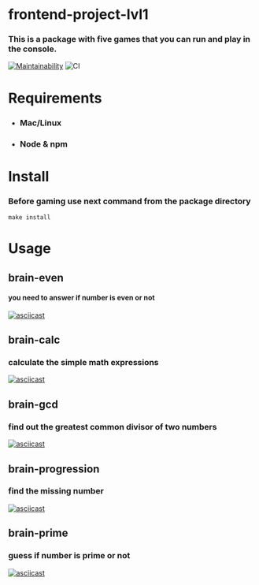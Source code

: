 
# frontend-project-lvl1
### This is a package with five games that you can run and play in the console.
[![Maintainability](https://api.codeclimate.com/v1/badges/108e0ed7654718b0e6b7/maintainability)](https://codeclimate.com/github/manyautika/frontend-project-lvl1/maintainability)
![CI](https://github.com/manyautika/frontend-project-lvl1/workflows/CI/badge.svg)
# Requirements
* ### Mac/Linux
* ### Node & npm
# Install

### Before gaming use next command from the package directory
```
make install
```
# Usage
## brain-even 
#### you need to answer if number is even or not
[![asciicast](https://asciinema.org/a/318218.svg)](https://asciinema.org/a/318218)

## brain-calc
### calculate the simple math expressions
[![asciicast](https://asciinema.org/a/318219.svg)](https://asciinema.org/a/318219)

## brain-gcd
### find out the greatest common divisor of two numbers
[![asciicast](https://asciinema.org/a/318222.svg)](https://asciinema.org/a/318222)

## brain-progression
### find the missing number
[![asciicast](https://asciinema.org/a/318223.svg)](https://asciinema.org/a/318223)

## brain-prime
### guess if number is prime or not
[![asciicast](https://asciinema.org/a/318224.svg)](https://asciinema.org/a/318224)
